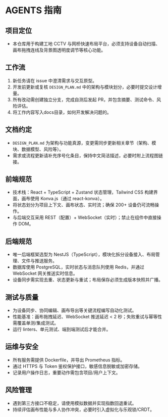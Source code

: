 # AGENTS 指南

## 项目定位
- 本仓库用于构建工地 CCTV 与网桥快速布局平台，必须支持设备自动扫描、画布拖拽连线及背景图透明度调节等核心功能。

## 工作流
1. 新任务请在 issue 中澄清需求与交互原型。
2. 开发前更新或复核 `DESIGN_PLAN.md` 中的架构与模块划分，必要时提交设计增量。
3. 所有改动需创建独立分支，完成自测后发起 PR，并包含摘要、测试命令、风险评估。
4. 将工作内容写入docs目录，如何开发解决问题的。

## 文档约定
- `DESIGN_PLAN.md` 为架构与功能真源，变更需同步更新相关章节（架构、模块、数据模型、风险等）。
- 需求或流程更新请补充序号化条目，保持中文简洁描述，必要时附上流程图链接。

## 前端规范
- 技术栈：React + TypeScript + Zustand 状态管理，Tailwind CSS 构建界面，画布使用 Konva.js（通过 react-konva）。
- 将状态划分为项目上下文、画布状态、实时流；确保 200+ 设备仍可流畅操作。
- 与后端交互采用 REST（配置）+ WebSocket（实时）；禁止在组件中直接操作 DOM。

## 后端规范
- 唯一后端框架选型为 NestJS（TypeScript），模块化拆分设备接入、布局管理、文件与推送服务。
- 数据库使用 PostgreSQL，实时状态与消息队列使用 Redis，并通过 WebSocket 网关推送实时信息。
- 设备同步需实现去重、状态更新与重试；布局保存必须生成版本快照并广播。

## 测试与质量
- 为设备同步、协同编辑、画布导出等关键流程编写自动化测试。
- 性能基准：画布拖拽延迟、WebSocket 推送延迟 < 2 秒；失败重试与幂等性需覆盖单测/集成测试。
- 运行 linters、单元测试、端到端测试后才能合并。

## 运维与安全
- 所有服务需提供 Dockerfile，并导出 Prometheus 指标。
- 通过 HTTPS 与 Token 鉴权保护接口，敏感信息脱敏或加密存储。
- 记录用户操作日志，重要动作需包含项目/用户上下文。

## 风险管理
- 遇到第三方接口不稳定，请使用模拟数据并实现指数回退重试。
- 持续评估画布性能与多人协作冲突，必要时引入虚拟化与乐观锁/CRDT。
